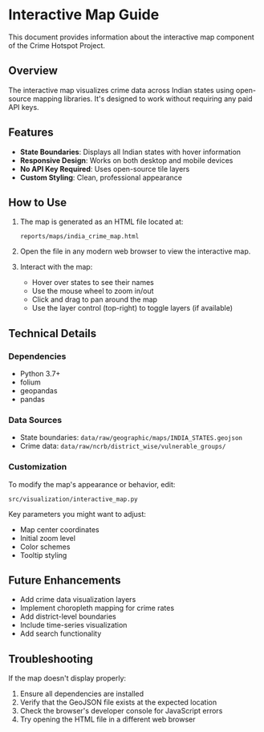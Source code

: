 # Interactive Map Guide

This document provides information about the interactive map component of the Crime Hotspot Project.

## Overview

The interactive map visualizes crime data across Indian states using open-source mapping libraries. It's designed to work without requiring any paid API keys.

## Features

- **State Boundaries**: Displays all Indian states with hover information
- **Responsive Design**: Works on both desktop and mobile devices
- **No API Key Required**: Uses open-source tile layers
- **Custom Styling**: Clean, professional appearance

## How to Use

1. The map is generated as an HTML file located at:
   ```
   reports/maps/india_crime_map.html
   ```

2. Open the file in any modern web browser to view the interactive map.

3. Interact with the map:
   - Hover over states to see their names
   - Use the mouse wheel to zoom in/out
   - Click and drag to pan around the map
   - Use the layer control (top-right) to toggle layers (if available)

## Technical Details

### Dependencies

- Python 3.7+
- folium
- geopandas
- pandas

### Data Sources

- State boundaries: `data/raw/geographic/maps/INDIA_STATES.geojson`
- Crime data: `data/raw/ncrb/district_wise/vulnerable_groups/`

### Customization

To modify the map's appearance or behavior, edit:
```
src/visualization/interactive_map.py
```

Key parameters you might want to adjust:
- Map center coordinates
- Initial zoom level
- Color schemes
- Tooltip styling

## Future Enhancements

- Add crime data visualization layers
- Implement choropleth mapping for crime rates
- Add district-level boundaries
- Include time-series visualization
- Add search functionality

## Troubleshooting

If the map doesn't display properly:
1. Ensure all dependencies are installed
2. Verify that the GeoJSON file exists at the expected location
3. Check the browser's developer console for JavaScript errors
4. Try opening the HTML file in a different web browser
